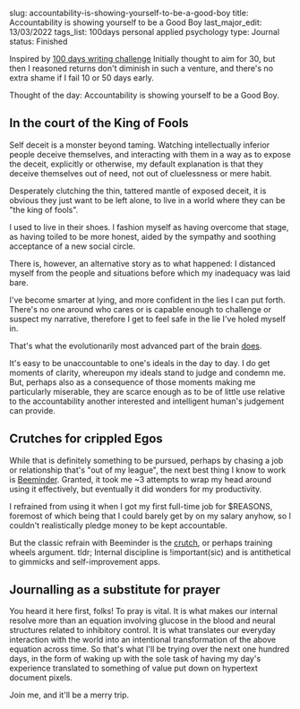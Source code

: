 slug: accountability-is-showing-yourself-to-be-a-good-boy
title: Accountability is showing yourself to be a Good Boy
last_major_edit: 13/03/2022
tags_list: 100days
           personal
           applied
           psychology
type: Journal
status: Finished

Inspired by [100 days writing challenge](https://listed.to/@Listed/5202/100-day-writing-challenge)
Initially thought to aim for 30, but then I reasoned returns don't diminish in such a venture, and there's no extra shame if I fail 10 or 50 days early.

Thought of the day:
Accountability is showing yourself to be a Good Boy.

## In the court of the King of Fools
Self deceit is a monster beyond taming. Watching intellectually inferior people deceive themselves, and interacting with them in a way as to expose the deceit, explicitly or otherwise, my default explanation is that they deceive themselves out of need, not out of cluelessness or mere habit. 

Desperately clutching the thin, tattered mantle of exposed deceit, it is obvious they just want to be left alone, to live in a world where they can be "the king of fools".

I used to live in their shoes. I fashion myself as having overcome that stage, as having toiled to be more honest, aided by the sympathy and soothing acceptance of a new social circle.

There is, however, an alternative story as to what happened: I distanced myself from the people and situations before which my inadequacy was laid bare.

I've become smarter at lying, and more confident in the lies I can put forth. There's no one around who cares or is capable enough to challenge or suspect my narrative, therefore I get to feel safe in the lie I've holed myself in.

That's what the evolutionarily most advanced part of the brain [does](https://en.wikipedia.org/wiki/Left-brain_interpreter).

It's easy to be unaccountable to one's ideals in the day to day. I do get moments of clarity, whereupon my ideals stand to judge and condemn me. But, perhaps also as a consequence of those moments making me particularly miserable, they are scarce enough as to be of little use relative to the accountability another interested and intelligent human's judgement can provide.

## Crutches for crippled Egos
While that is definitely something to be pursued, perhaps by chasing a job or relationship that's "out of my league", the next best thing I know to work is [Beeminder](https://beeminder.com). Granted, it took me ~3 attempts to wrap my head around using it effectively, but eventually it did wonders for my productivity.

I refrained from using it when I got my first full-time job for $REASONS, foremost of which being that I could barely get by on my salary anyhow, so I couldn't realistically pledge money to be kept accountable.

But the classic refrain with Beeminder is the [crutch](https://blog.beeminder.com/crutch/), or perhaps training wheels argument. tldr; Internal discipline is !important(sic) and is antithetical to gimmicks and self-improvement apps.

## Journalling as a substitute for prayer
You heard it here first, folks! To pray is vital. It is what makes our internal resolve more than an equation involving glucose in the blood and neural structures related to inhibitory control. 
It is what translates our everyday interaction with the world into an intentional transformation of the above equation across time.
So that's what I'll be trying over the next one hundred days, in the form of waking up with the sole task of having my day's experience translated to something of value put down on hypertext document pixels.

Join me, and it'll be a merry trip.

